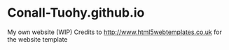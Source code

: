 # Conall-Tuohy.github.io
My own website (WIP)
Credits to http://www.html5webtemplates.co.uk for the website template

